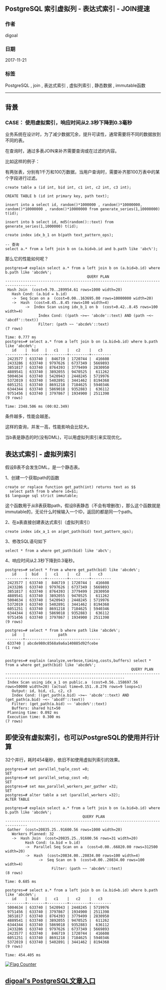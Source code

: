 ## PostgreSQL 索引虚拟列 - 表达式索引 - JOIN提速    
                    
### 作者                    
digoal                    
                    
### 日期                    
2017-11-21                   
                    
### 标签                    
PostgreSQL , join , 表达式索引 , 虚拟列索引 , 静态数据 , immutable函数      
                    
----                    
                    
## 背景    
### CASE： 使用虚拟索引，响应时间从2.3秒下降到0.3毫秒  
业务系统在设计时，为了减少数据冗余，提升可读性，通常需要将不同的数据放到不同的表。  
  
在查询时，通过多表JOIN来补齐需要查询或在过滤的内容。  
  
比如这样的例子：  
  
有两张表，分别有1千万和100万数据，当用户查询时，需要补齐那100万表中的某个字段进行过滤。  
  
```  
create table a (id int, bid int, c1 int, c2 int, c3 int);  
  
CREATE TABLE b (id int primary key, path text);  
  
insert into a select id, random()*1000000 , random()*10000000, random()*10000000 , random()*10000000 from generate_series(1,10000000) t(id);  
  
insert into b select id, md5(random()::text) from generate_series(1,1000000) t(id);  
  
create index idx_b_1 on b(path text_pattern_ops);  
  
-- 查询  
select a.* from a left join b on (a.bid=b.id and b.path like 'abc%');  
```  
  
那么它的性能如何呢？  
  
```  
postgres=# explain select a.* from a left join b on (a.bid=b.id) where b.path like 'abcde%';  
                                     QUERY PLAN                                       
------------------------------------------------------------------------------------  
 Hash Join  (cost=9.70..289954.61 rows=1000 width=20)  
   Hash Cond: (a.bid = b.id)  
   ->  Seq Scan on a  (cost=0.00..163695.00 rows=10000000 width=20)  
   ->  Hash  (cost=8.45..8.45 rows=100 width=4)  
         ->  Index Scan using idx_b_1 on b  (cost=0.42..8.45 rows=100 width=4)  
               Index Cond: ((path ~>=~ 'abcde'::text) AND (path ~<~ 'abcdf'::text))  
               Filter: (path ~~ 'abcde%'::text)  
(7 rows)  
  
Time: 0.777 ms  
postgres=# select a.* from a left join b on (a.bid=b.id) where b.path like 'abcde%';  
   id    |  bid   |   c1    |   c2    |   c3      
---------+--------+---------+---------+---------  
 2423577 | 633740 |  846719 | 1720744 |  416608  
 2433286 | 633740 | 9797626 | 6737349 | 5669893  
 3851817 | 633740 | 8764393 | 3779499 | 2830950  
 4889541 | 633740 | 3892055 | 9470525 |  611262  
 5004634 | 633740 | 5420943 | 2448245 | 5719976  
 5372019 | 633740 | 5402891 | 3441462 | 8194368  
 6051251 | 633740 | 8691218 | 7184625 | 5940346  
 6344344 | 633740 | 5869018 | 9352883 |  636112  
 9751456 | 633740 | 3797867 | 1934900 | 2511398  
(9 rows)  
  
Time: 2348.506 ms (00:02.349)  
```  
  
条件越多，性能会越差。  
  
这样的查询，并发一高，性能影响会比较大。  
  
当b表是静态的时(没有DML)，可以用虚拟列索引来实现优化。  
  
## 表达式索引 - 虚拟列索引  
假设B表不会发生DML，是一个静态表。  
  
1、创建一个获取path的函数  
  
```  
create or replace function get_path(int) returns text as $$  
  select path from b where id=$1;  
$$ language sql strict immutable;  
```  
  
这个函数用于从B表获取path，假设B表静态（不会有增删改），那么这个函数就是immutable的，无论什么时候输入一个ID，返回的都是同一个path。  
  
2、在a表直接创建表达式索引（虚拟列索引）  
  
```  
create index idx_a_1 on a(get_path(bid) text_pattern_ops);  
```  
  
3、修改SQL语句如下  
  
```  
select * from a where get_path(bid) like 'abc%';  
```  
  
4、响应时间从2.3秒下降到0.3毫秒。  
  
```  
postgres=# select * from a where get_path(bid) like 'abcde%';  
   id    |  bid   |   c1    |   c2    |   c3      
---------+--------+---------+---------+---------  
 2423577 | 633740 |  846719 | 1720744 |  416608  
 2433286 | 633740 | 9797626 | 6737349 | 5669893  
 3851817 | 633740 | 8764393 | 3779499 | 2830950  
 4889541 | 633740 | 3892055 | 9470525 |  611262  
 5004634 | 633740 | 5420943 | 2448245 | 5719976  
 5372019 | 633740 | 5402891 | 3441462 | 8194368  
 6051251 | 633740 | 8691218 | 7184625 | 5940346  
 6344344 | 633740 | 5869018 | 9352883 |  636112  
 9751456 | 633740 | 3797867 | 1934900 | 2511398  
(9 rows)  
  
postgres=# select * from b where path like 'abcde%';  
   id   |               path                 
--------+----------------------------------  
 633740 | abcde980c8568a9a6a140885d92fcebe  
(1 row)  
  
  
postgres=# explain (analyze,verbose,timing,costs,buffers) select * from a where get_path(bid) like 'abcde%';  
                                                         QUERY PLAN                                                           
----------------------------------------------------------------------------------------------------------------------------  
 Index Scan using idx_a_1 on public.a  (cost=0.56..158697.56 rows=50000 width=20) (actual time=0.151..0.276 rows=9 loops=1)  
   Output: id, bid, c1, c2, c3  
   Index Cond: ((get_path(a.bid) ~>=~ 'abcde'::text) AND (get_path(a.bid) ~<~ 'abcdf'::text))  
   Filter: (get_path(a.bid) ~~ 'abcde%'::text)  
   Buffers: shared hit=50  
 Planning time: 0.092 ms  
 Execution time: 0.300 ms  
(7 rows)  
```  
  
## 即使没有虚拟索引，也可以PostgreSQL的使用并行计算  
32个并行，耗时454毫秒，依旧不如使用虚拟列索引的效果。  
  
```  
postgres=# set parallel_tuple_cost =0;  
SET  
postgres=# set parallel_setup_cost =0;  
SET  
postgres=# set max_parallel_workers_per_gather =32;  
SET  
postgres=# alter table a set (parallel_workers =32);  
ALTER TABLE  
  
postgres=# explain select a.* from a left join b on (a.bid=b.id) where b.path like 'abcde%';  
                                   QUERY PLAN                                     
--------------------------------------------------------------------------------  
 Gather  (cost=20835.25..91600.56 rows=1000 width=20)  
   Workers Planned: 32  
   ->  Hash Join  (cost=20835.25..91600.56 rows=31 width=20)  
         Hash Cond: (a.bid = b.id)  
         ->  Parallel Seq Scan on a  (cost=0.00..66820.00 rows=312500 width=20)  
         ->  Hash  (cost=20834.00..20834.00 rows=100 width=4)  
               ->  Seq Scan on b  (cost=0.00..20834.00 rows=100 width=4)  
                     Filter: (path ~~ 'abcde%'::text)  
(8 rows)  
  
Time: 0.685 ms  
  
postgres=# select a.* from a left join b on (a.bid=b.id) where b.path like 'abcde%';  
   id    |  bid   |   c1    |   c2    |   c3      
---------+--------+---------+---------+---------  
 5004634 | 633740 | 5420943 | 2448245 | 5719976  
 9751456 | 633740 | 3797867 | 1934900 | 2511398  
 3851817 | 633740 | 8764393 | 3779499 | 2830950  
 4889541 | 633740 | 3892055 | 9470525 |  611262  
 6344344 | 633740 | 5869018 | 9352883 |  636112  
 2433286 | 633740 | 9797626 | 6737349 | 5669893  
 2423577 | 633740 |  846719 | 1720744 |  416608  
 6051251 | 633740 | 8691218 | 7184625 | 5940346  
 5372019 | 633740 | 5402891 | 3441462 | 8194368  
(9 rows)  
  
Time: 454.405 ms  
```  
  
  
<a rel="nofollow" href="http://info.flagcounter.com/h9V1"  ><img src="http://s03.flagcounter.com/count/h9V1/bg_FFFFFF/txt_000000/border_CCCCCC/columns_2/maxflags_12/viewers_0/labels_0/pageviews_0/flags_0/"  alt="Flag Counter"  border="0"  ></a>  
  
  
  
  
## [digoal's PostgreSQL文章入口](https://github.com/digoal/blog/blob/master/README.md "22709685feb7cab07d30f30387f0a9ae")
  

